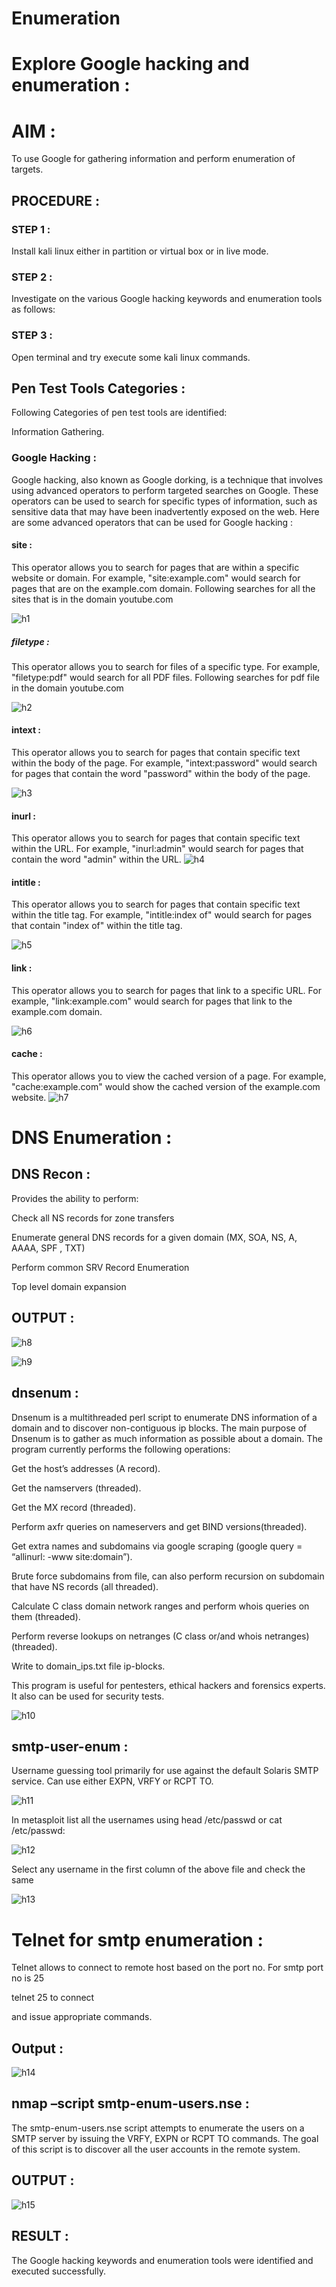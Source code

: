 # Enumeration

# Explore Google hacking and enumeration :

# AIM :

To use Google for gathering information and perform enumeration of targets.

## PROCEDURE :

### STEP 1 :

Install kali linux either in partition or virtual box or in live mode.

### STEP 2 :

Investigate on the various Google hacking keywords and enumeration tools as follows:

### STEP 3 :

Open terminal and try execute some kali linux commands.

## Pen Test Tools Categories :  

Following Categories of pen test tools are identified:

 Information Gathering.

### Google Hacking :

  Google hacking, also known as Google dorking, is a technique that involves using advanced operators to perform targeted searches on Google. These operators can be used to search for specific types of information, such as sensitive data that may have been inadvertently exposed on the web. Here are some advanced operators that can be used for Google hacking :

#### site : 

  This operator allows you to search for pages that are within a specific website or domain. For example, "site:example.com" would search for pages that are on the example.com domain.
Following searches for all the sites that is in the domain youtube.com

![h1](https://github.com/Vishwarathinam/Enumeration/assets/95266350/a2c78d4c-9974-48a0-8ce8-48782ab6d5f5)


##### filetype : 

  This operator allows you to search for files of a specific type. For example, "filetype:pdf" would search for all PDF files.
Following searches for pdf file in the domain youtube.com

![h2](https://github.com/Vishwarathinam/Enumeration/assets/95266350/3cb77175-dd92-48cf-8f4e-11670caeca49)


#### intext : 

  This operator allows you to search for pages that contain specific text within the body of the page. For example, "intext:password" would search for pages that contain the word "password" within the body of the page.

![h3](https://github.com/Vishwarathinam/Enumeration/assets/95266350/2a541497-c5d5-4007-8d35-9f82c262a4b2)



#### inurl : 

  This operator allows you to search for pages that contain specific text within the URL. For example, "inurl:admin" would search for pages that contain the word "admin" within the URL.
  ![h4](https://github.com/Vishwarathinam/Enumeration/assets/95266350/b00d1806-1145-42ca-807a-8aec9178eba2)



#### intitle :

  This operator allows you to search for pages that contain specific text within the title tag. For example, "intitle:index of" would search for pages that contain "index of" within the title tag.

![h5](https://github.com/Vishwarathinam/Enumeration/assets/95266350/2bc77918-9452-4415-bc98-6a4c11291854)


#### link :

  This operator allows you to search for pages that link to a specific URL. For example, "link:example.com" would search for pages that link to the example.com domain.

![h6](https://github.com/Vishwarathinam/Enumeration/assets/95266350/f7d493bb-cd52-4f84-a95d-780cca76c1d5)


#### cache : 

  This operator allows you to view the cached version of a page. For example, "cache:example.com" would show the cached version of the example.com website.
![h7](https://github.com/Vishwarathinam/Enumeration/assets/95266350/1f755997-00f6-4817-8c53-0677e0651622)


# DNS Enumeration :

## DNS Recon :

Provides the ability to perform:

Check all NS records for zone transfers

Enumerate general DNS records for a given domain (MX, SOA, NS, A, AAAA, SPF , TXT)

Perform common SRV Record Enumeration

Top level domain expansion

## OUTPUT :
![h8](https://github.com/Vishwarathinam/Enumeration/assets/95266350/c1cbc8a0-c2f3-4ed0-9e6a-1ee35f6fab41)

![h9](https://github.com/Vishwarathinam/Enumeration/assets/95266350/695b3665-064f-4f8f-ad93-13dfe8c80e78)


## dnsenum :

  Dnsenum is a multithreaded perl script to enumerate DNS information of a domain and to discover non-contiguous ip blocks. The main purpose of Dnsenum is to gather as much information as possible about a domain. The program currently performs the following operations:

Get the host’s addresses (A record).

Get the namservers (threaded).

Get the MX record (threaded).

Perform axfr queries on nameservers and get BIND versions(threaded).

Get extra names and subdomains via google scraping (google query = “allinurl: -www site:domain”).

Brute force subdomains from file, can also perform recursion on subdomain that have NS records (all threaded).

Calculate C class domain network ranges and perform whois queries on them (threaded).

Perform reverse lookups on netranges (C class or/and whois netranges) (threaded).

Write to domain_ips.txt file ip-blocks.

This program is useful for pentesters, ethical hackers and forensics experts. It also can be used for security tests.

![h10](https://github.com/Vishwarathinam/Enumeration/assets/95266350/4a6dd3c7-b3fe-4990-8bc2-ac357e767cb4)



## smtp-user-enum :

  Username guessing tool primarily for use against the default Solaris SMTP service. Can use either EXPN, VRFY or RCPT TO.
  
![h11](https://github.com/Vishwarathinam/Enumeration/assets/95266350/f2d65a9c-4b02-4d62-9b77-f68bb9f5a2bd)



  In metasploit list all the usernames using head /etc/passwd or cat /etc/passwd:

![h12](https://github.com/Vishwarathinam/Enumeration/assets/95266350/f2d8bd1f-95a1-4759-b425-3cbc5485de4d)



  Select any username in the first column of the above file and check the same
  
![h13](https://github.com/Vishwarathinam/Enumeration/assets/95266350/65c05661-867a-4b1c-a494-9979ea717895)



# Telnet for smtp enumeration :

Telnet allows to connect to remote host based on the port no. For smtp port no is 25

telnet <host address> 25 to connect

and issue appropriate commands.
  
## Output :

![h14](https://github.com/Vishwarathinam/Enumeration/assets/95266350/536ef3ad-2ad7-42fc-9cbf-9b47cd5f9470)



## nmap –script smtp-enum-users.nse <hostname> :

  The smtp-enum-users.nse script attempts to enumerate the users on a SMTP server by issuing the VRFY, EXPN or RCPT TO commands. The goal of this script is to discover all the user accounts in the remote system.

## OUTPUT :

![h15](https://github.com/Vishwarathinam/Enumeration/assets/95266350/e96b9e1b-8d7a-4dd8-a254-90f48e1fc0a6)



## RESULT :

The Google hacking keywords and enumeration tools were identified and executed successfully.
